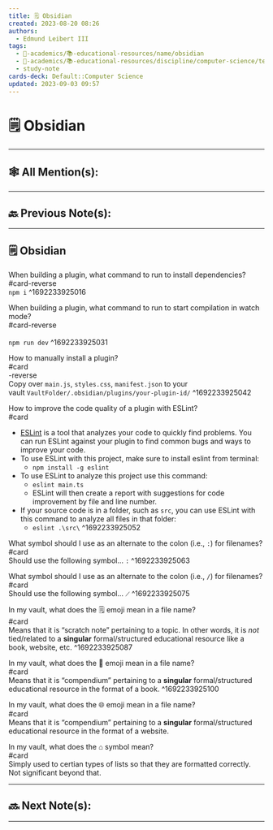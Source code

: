 ```yaml
---
title: 🗒️ Obsidian
created: 2023-08-20 08:26
authors:
  - Edmund Leibert III
tags:
  - 🔴-academics/📚-educational-resources/name/obsidian
  - 🔴-academics/📚-educational-resources/discipline/computer-science/technology/obsidian
  - study-note
cards-deck: Default::Computer Science
updated: 2023-09-03 09:57
---
```


# 🗒️ Obsidian

---

## 🕸️ All Mention(s): 

---

## 🔙 Previous Note(s):

---

## 🗒️ Obsidian

When building a plugin, what command to run to install dependencies?
<br>
#card-reverse 
<br>
`npm i`
^1692233925016

When building a plugin, what command to run to start compilation in watch mode? 
<br>
#card-reverse  
<br>
`npm run dev`
^1692233925031

How to manually install a plugin?
<br>
#card
<br>-reverse  
Copy over `main.js`, `styles.css`, `manifest.json` to your vault `VaultFolder/.obsidian/plugins/your-plugin-id/`
^1692233925042

How to improve the code quality of a plugin with ESLint? 
<br>
#card
<br>
- [ESLint](https://eslint.org/) is a tool that analyzes your code to quickly find problems. You can run ESLint against your plugin to find common bugs and ways to improve your code.
- To use ESLint with this project, make sure to install eslint from terminal:
	- `npm install -g eslint`
- To use ESLint to analyze this project use this command:
    - `eslint main.ts`
    - ESLint will then create a report with suggestions for code improvement by file and line number.
- If your source code is in a folder, such as `src`, you can use ESLint with this command to analyze all files in that folder:
    - `eslint .\src\`
^1692233925052

What symbol should I use as an alternate to the colon (i.e., `:`) for filenames?
<br>
#card
<br>
Should use the following symbol… `꞉`
^1692233925063

What symbol should I use as an alternate to the colon (i.e., `/`) for filenames?
<br>
#card
<br>
Should use the following symbol… `⟋`
^1692233925075

In my vault, what does the 🗒️ emoji mean in a file name?
<br>
#card
<br>
Means that it is “scratch note” pertaining to a topic. In other words, it is _not_ tied/related to a **singular** formal/structured educational resource like a book, website, etc.
^1692233925087

In my vault, what does the 📕 emoji mean in a file name?
<br>
#card
<br>
Means that it is “compendium” pertaining to a **singular** formal/structured educational resource in the format of a book.
^1692233925100

In my vault, what does the 🌐 emoji mean in a file name?
<br>
#card
<br>
Means that it is “compendium” pertaining to a **singular** formal/structured educational resource in the format of a website.


In my vault, what does the ⌂ symbol mean?
<br>
#card
<br>
Simply used to certian types of lists so that they are formatted correctly. Not significant beyond that.



---

## 🔜 Next Note(s):

---
